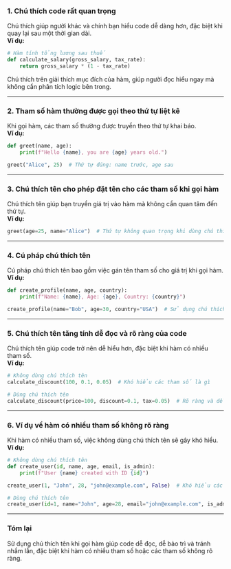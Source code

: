 ### 1. **Chú thích code rất quan trọng**  
Chú thích giúp người khác và chính bạn hiểu code dễ dàng hơn, đặc biệt khi quay lại sau một thời gian dài.  
**Ví dụ:**  
```python
# Hàm tính tổng lương sau thuế
def calculate_salary(gross_salary, tax_rate):
    return gross_salary * (1 - tax_rate)
```
Chú thích trên giải thích mục đích của hàm, giúp người đọc hiểu ngay mà không cần phân tích logic bên trong.

---

### 2. **Tham số hàm thường được gọi theo thứ tự liệt kê**  
Khi gọi hàm, các tham số thường được truyền theo thứ tự khai báo.  
**Ví dụ:**  
```python
def greet(name, age):
    print(f"Hello {name}, you are {age} years old.")

greet("Alice", 25)  # Thứ tự đúng: name trước, age sau
```

---

### 3. **Chú thích tên cho phép đặt tên cho các tham số khi gọi hàm**  
Chú thích tên giúp bạn truyền giá trị vào hàm mà không cần quan tâm đến thứ tự.  
**Ví dụ:**  
```python
greet(age=25, name="Alice")  # Thứ tự không quan trọng khi dùng chú thích tên
```

---

### 4. **Cú pháp chú thích tên**  
Cú pháp chú thích tên bao gồm việc gán tên tham số cho giá trị khi gọi hàm.  
**Ví dụ:**  
```python
def create_profile(name, age, country):
    print(f"Name: {name}, Age: {age}, Country: {country}")

create_profile(name="Bob", age=30, country="USA")  # Sử dụng chú thích tên
```

---

### 5. **Chú thích tên tăng tính dễ đọc và rõ ràng của code**  
Chú thích tên giúp code trở nên dễ hiểu hơn, đặc biệt khi hàm có nhiều tham số.  
**Ví dụ:**  
```python
# Không dùng chú thích tên
calculate_discount(100, 0.1, 0.05)  # Khó hiểu các tham số là gì

# Dùng chú thích tên
calculate_discount(price=100, discount=0.1, tax=0.05)  # Rõ ràng và dễ hiểu
```

---

### 6. **Ví dụ về hàm có nhiều tham số không rõ ràng**  
Khi hàm có nhiều tham số, việc không dùng chú thích tên sẽ gây khó hiểu.  
**Ví dụ:**  
```python
# Không dùng chú thích tên
def create_user(id, name, age, email, is_admin):
    print(f"User {name} created with ID {id}")

create_user(1, "John", 28, "john@example.com", False)  # Khó hiểu các tham số

# Dùng chú thích tên
create_user(id=1, name="John", age=28, email="john@example.com", is_admin=False)  # Rõ ràng
```

---

### Tóm lại  
Sử dụng chú thích tên khi gọi hàm giúp code dễ đọc, dễ bảo trì và tránh nhầm lẫn, đặc biệt khi hàm có nhiều tham số hoặc các tham số không rõ ràng.  
